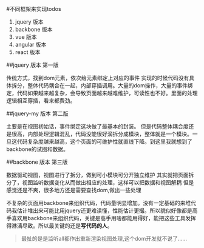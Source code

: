 #不同框架来实现todos

1. jquery 版本
2. backbone 版本
3. vue 版本
4. angular 版本
5. react 版本

##jquery 版本 第一版

传统方式，找到dom元素，依次给元素绑定上对应的事件
实现的时候代码没有具体拆分，整体代码耦合在一起，内部穿插调用。大量的dom操作，大量的事件绑定，代码如果越来越复杂，会导致页面越来越难维护，可读性也不好。里面的处理逻辑相互穿插，看来都费劲。

##jquery-my 版本 第二版

主要是在视图初始话，事件绑定这块做了最基本的封装。
但是代码整体耦合度还是很高，内部处理逻辑混乱，代码没能很好滴拆分成模块，整体就是一个模块。一旦这代码复杂度越来越高，这个页面的可维护性就直线下降。到这里我就想到了backbone的试图和数据。

##backbone 版本 第三版

数据驱动视图，视图进行了拆分，做到可小模块可分开独立维护
其实就把页面拆分了，视图监听数据变化从而做出相应的处理，这样可以把数据和视图解耦 但是感觉还是不爽，很多地方还是需要查找dom,做出一些处理

不复杂的页面用backbone来组织代码，代码量明显增加。没有一定基础的来堆代码我估计堆出来可能比用jquery还更难读懂，性能估计更撮。所以貌似好像都是高手喜欢用backbone来组织代码，关键是高手用啥都能用得好，能把这些工具发挥得淋漓尽致。所以最关键的还是**写代码的人**。

>最扯的是是监听all都作出重新渲染视图处理,这个dom开发就不说了……
